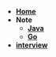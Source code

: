 - [**Home**](/)
- **Note**
    - [**Java**](/note/java/test)
    - [**Go**](/note/go/README)
- [**interview**](/interview)